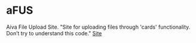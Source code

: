 # aFUS
 Aiva File Upload Site.
"Site for uploading files through 'cards' functionality. Don’t try to understand this code."
[Site]([https://daurikk.github.io/AFUS-card/])
